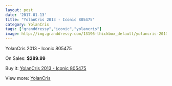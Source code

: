 ```yaml
---
layout: post
date: '2017-01-13'
title: "YolanCris 2013 - Iconic 805475"
category: YolanCris
tags: ["granddressy","iconic","yolancris"]
image: http://img.granddressy.com/13196-thickbox_default/yolancris-2013-iconic-805475.jpg
---
```

YolanCris 2013 - Iconic 805475

On Sales: **$289.99**
<a href="https://www.granddressy.com/en/yolancris/12264-yolancris-2013-iconic-805475.html"><amp-img layout="responsive" width="600" height="600" src="//img.granddressy.com/13196-thickbox_default/yolancris-2013-iconic-805475.jpg" alt="YolanCris 2013 - Iconic 805475 0" /></a>

Buy it: [YolanCris 2013 - Iconic 805475](https://www.granddressy.com/en/yolancris/12264-yolancris-2013-iconic-805475.html "YolanCris 2013 - Iconic 805475")

View more: [YolanCris](https://www.granddressy.com/en/40-yolancris "YolanCris")